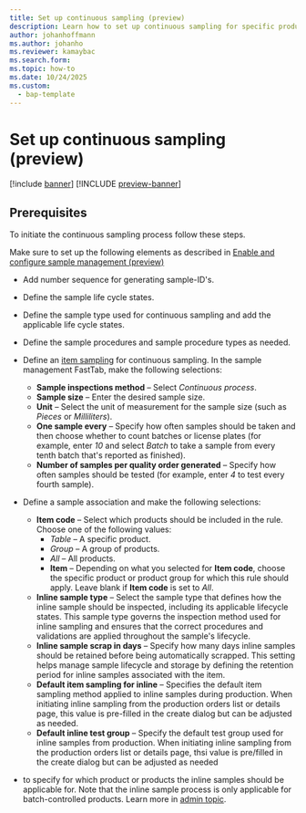 ```yaml
---
title: Set up continuous sampling (preview)
description: Learn how to set up continuous sampling for specific products.
author: johanhoffmann
ms.author: johanho
ms.reviewer: kamaybac
ms.search.form: 
ms.topic: how-to
ms.date: 10/24/2025
ms.custom: 
  - bap-template
---
```


<!-- KFM: 

Summarize all of the settings required to make continuous sampling work. Refer to the [admin topic](quality-sample-management-admin.md) for most settings. Add any extra configurations that are required. (We might not need this topic, but I think it would be nice)

-->

# Set up continuous sampling (preview)

[!include [banner](../../includes/banner.md)]
[!INCLUDE [preview-banner](~/../shared-content/shared/preview-includes/preview-banner.md)]
<!-- KFM: Preview until 10.0.45 GA -->

## Prerequisites

To initiate the continuous sampling process follow these steps. 

Make sure to set up the following elements as described in [Enable and configure sample management (preview)](quality-sample-management-admin.md)

- Add number sequence for generating sample-ID's.
- Define the sample life cycle states.
- Define the sample type used for continuous sampling and add the applicable life cycle states. 
- Define the sample procedures and sample procedure types as needed.
- Define an [item sampling](quality-item-sampling.md) for continuous sampling. In the sample management FastTab, make the following selections:
  - **Sample inspections method** – Select *Continuous process*.
  - **Sample size** – Enter the desired sample size.
  - **Unit** – Select the unit of measurement for the sample size (such as *Pieces* or *Milliliters*).
  - **One sample every** – Specify how often samples should be taken and then choose whether to count batches or license plates (for example, enter *10* and select *Batch* to take a sample from every tenth batch that's reported as finished).
  - **Number of samples per quality order generated** – Specify how often samples should be tested (for example, enter *4* to test every fourth sample).

    





- Define a sample association and make the following selections:
  - **Item code** – Select which products should be included in the rule. Choose one of the following values:
    - *Table* – A specific product.
    - *Group* – A group of products.
    - *All* – All products.
    - **Item** – Depending on what you selected for **Item code**, choose the specific product or product group for which this rule should apply. Leave blank if **Item code** is set to *All*.
  - **Inline sample type** – Select the sample type that defines how the inline sample should be inspected, including its applicable lifecycle states. This sample type governs the inspection method used for inline sampling and ensures that the correct procedures and validations are applied throughout the sample's lifecycle.
  - **Inline sample scrap in days** – Specify how many days inline samples should be retained before being automatically scrapped. This setting helps manage sample lifecycle and storage by defining the retention period for inline samples associated with the item.
  - **Default item sampling for inline** – Specifies the default item sampling method applied to inline samples during production. When initiating inline sampling from the production orders list or details page, this value is pre-filled in the create dialog but can be adjusted as needed.
  - **Default inline test group** – Specify the default test group used for inline samples from production. When initiating inline sampling from the production orders list or details page, thsi value is pre/filled in the create dialog but can be adjusted as needed

- to specify for which product or products the inline samples should be applicable for. Note that the inline sample process is only applicable for batch-controlled products. Learn more in [admin topic](quality-sample-management-admin.md).